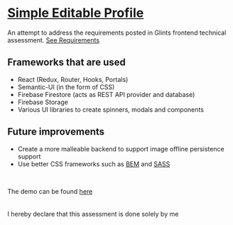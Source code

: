 # [Simple Editable Profile](https://mighty-beyond-62116.herokuapp.com/) 

An attempt to address the requirements posted in Glints frontend technical assessment.
[See Requirements](https://gist.github.com/seahyc/628ed57fcaa2ee8e55e570cd220a553e)

## Frameworks that are used

* React (Redux, Router, Hooks, Portals)
* Semantic-UI (in the form of CSS)
* Firebase Firestore (acts as REST API provider and database)
* Firebase Storage
* Various UI libraries to create spinners, modals and components

## Future improvements

* Create a more malleable backend to support image offline persistence support
* Use better CSS frameworks such as [BEM](http://getbem.com/introduction/) and [SASS](https://sass-lang.com/)

&nbsp;

The demo can be found [here](https://mighty-beyond-62116.herokuapp.com/)
\
&nbsp;
\
\
I hereby declare that this assessment is done solely by me
